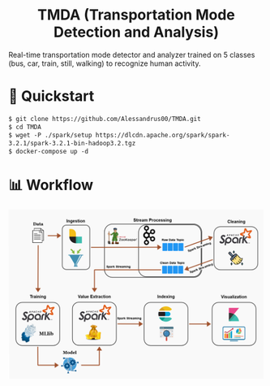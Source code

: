 <h1 align="center">TMDA (Transportation Mode Detection and Analysis)</h1>
<p>Real-time transportation mode detector and analyzer trained on 5 classes (bus, car, train, still, walking) to recognize human activity. </p>

# 🚀 Quickstart
```shell
$ git clone https://github.com/Alessandrus00/TMDA.git
$ cd TMDA
$ wget -P ./spark/setup https://dlcdn.apache.org/spark/spark-3.2.1/spark-3.2.1-bin-hadoop3.2.tgz
$ docker-compose up -d
```

# 📊 Workflow 

<p align="center">
  <img src="./docs/workflow/WorkFlow.drawio.png" alt="workflow" width=700/>
</p>

